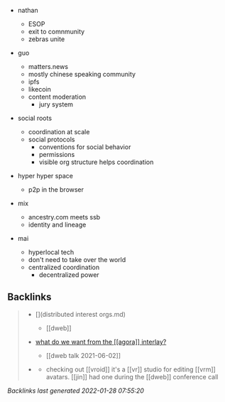 - nathan
	- ESOP
	- exit to comnmunity
	- zebras unite
- guo
	- matters.news
	- mostly chinese speaking community
	- ipfs
	- likecoin
	- content moderation
		- jury system

- social roots
	- coordination at scale
	- social protocols
		- conventions for social behavior
		- permissions
		- visible org structure helps coordination

- hyper hyper space
	- p2p in the browser

- mix
	- ancestry.com meets ssb
	- identity and lineage


- mai
	- hyperlocal tech
	- don't need to take over the world
	- centralized coordination
		- decentralized power

## Backlinks

> - [](distributed interest orgs.md)
>   - [[dweb]]
>    
> - [what do we want from the [[agora]] interlay?](2021-W23.md)
>   - [[dweb talk 2021-06-02]]
>    
> - [](2021-05-06.md)
>   - checking out [[vroid]] it's a [[vr]] studio for editing [[vrm]] avatars. [[jin]] had one during the [[dweb]] conference call

_Backlinks last generated 2022-01-28 07:55:20_
